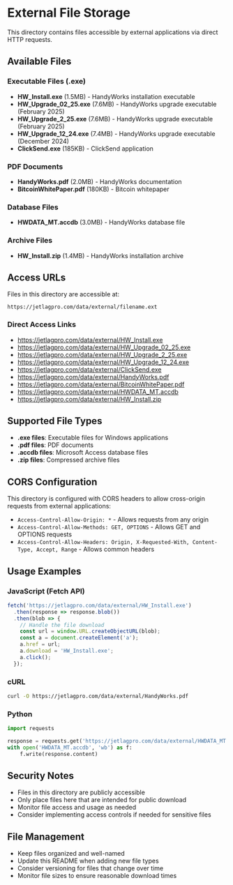 # External File Storage

This directory contains files accessible by external applications via direct HTTP requests.

## Available Files

### Executable Files (.exe)
- **HW_Install.exe** (1.5MB) - HandyWorks installation executable
- **HW_Upgrade_02_25.exe** (7.6MB) - HandyWorks upgrade executable (February 2025)
- **HW_Upgrade_2_25.exe** (7.6MB) - HandyWorks upgrade executable (February 2025)
- **HW_Upgrade_12_24.exe** (7.4MB) - HandyWorks upgrade executable (December 2024)
- **ClickSend.exe** (185KB) - ClickSend application

### PDF Documents
- **HandyWorks.pdf** (2.0MB) - HandyWorks documentation
- **BitcoinWhitePaper.pdf** (180KB) - Bitcoin whitepaper

### Database Files
- **HWDATA_MT.accdb** (3.0MB) - HandyWorks database file

### Archive Files
- **HW_Install.zip** (1.4MB) - HandyWorks installation archive

## Access URLs

Files in this directory are accessible at:
```
https://jetlagpro.com/data/external/filename.ext
```

### Direct Access Links
- https://jetlagpro.com/data/external/HW_Install.exe
- https://jetlagpro.com/data/external/HW_Upgrade_02_25.exe
- https://jetlagpro.com/data/external/HW_Upgrade_2_25.exe
- https://jetlagpro.com/data/external/HW_Upgrade_12_24.exe
- https://jetlagpro.com/data/external/ClickSend.exe
- https://jetlagpro.com/data/external/HandyWorks.pdf
- https://jetlagpro.com/data/external/BitcoinWhitePaper.pdf
- https://jetlagpro.com/data/external/HWDATA_MT.accdb
- https://jetlagpro.com/data/external/HW_Install.zip

## Supported File Types

- **.exe files**: Executable files for Windows applications
- **.pdf files**: PDF documents
- **.accdb files**: Microsoft Access database files
- **.zip files**: Compressed archive files

## CORS Configuration

This directory is configured with CORS headers to allow cross-origin requests from external applications:

- `Access-Control-Allow-Origin: *` - Allows requests from any origin
- `Access-Control-Allow-Methods: GET, OPTIONS` - Allows GET and OPTIONS requests
- `Access-Control-Allow-Headers: Origin, X-Requested-With, Content-Type, Accept, Range` - Allows common headers

## Usage Examples

### JavaScript (Fetch API)
```javascript
fetch('https://jetlagpro.com/data/external/HW_Install.exe')
  .then(response => response.blob())
  .then(blob => {
    // Handle the file download
    const url = window.URL.createObjectURL(blob);
    const a = document.createElement('a');
    a.href = url;
    a.download = 'HW_Install.exe';
    a.click();
  });
```

### cURL
```bash
curl -O https://jetlagpro.com/data/external/HandyWorks.pdf
```

### Python
```python
import requests

response = requests.get('https://jetlagpro.com/data/external/HWDATA_MT.accdb')
with open('HWDATA_MT.accdb', 'wb') as f:
    f.write(response.content)
```

## Security Notes

- Files in this directory are publicly accessible
- Only place files here that are intended for public download
- Monitor file access and usage as needed
- Consider implementing access controls if needed for sensitive files

## File Management

- Keep files organized and well-named
- Update this README when adding new file types
- Consider versioning for files that change over time
- Monitor file sizes to ensure reasonable download times 